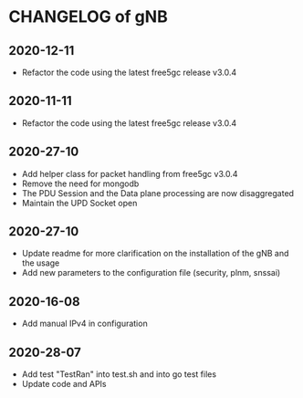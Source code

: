 # CHANGELOG of gNB

## 2020-12-11

* Refactor the code using the latest free5gc release v3.0.4

## 2020-11-11

* Refactor the code using the latest free5gc release v3.0.4

## 2020-27-10

* Add helper class for packet handling from free5gc v3.0.4
* Remove the need for mongodb
* The PDU Session and the Data plane processing are now disaggregated
* Maintain the UPD Socket open

## 2020-27-10

* Update readme for more clarification on the installation of the gNB and the usage
* Add new parameters to the configuration file (security, plnm, snssai)

## 2020-16-08

* Add manual IPv4 in configuration

## 2020-28-07

* Add test "TestRan" into test.sh and into go test files
* Update code and APIs 
